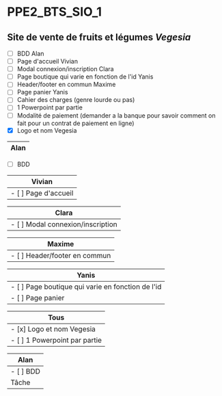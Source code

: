 # PPE2_BTS_SIO_1
## Site de vente de fruits et légumes *Vegesia*
- [ ] BDD                                           Alan
- [ ] Page d'accueil                                Vivian 
- [ ] Modal connexion/inscription                   Clara
- [ ] Page boutique qui varie en fonction de l'id   Yanis
- [ ] Header/footer en commun                       Maxime
- [ ] Page panier                                   Yanis
- [ ] Cahier des charges (genre lourde ou pas)
- [ ] 1 Powerpoint par partie
- [ ] Modalité de paiement (demander a la banque pour savoir comment on fait pour un contrat de paiement en ligne)
- [x] Logo et nom Vegesia

Alan         |
------------ |
- [ ] BDD

Vivian               |
-------------------- |
- [ ] Page d'accueil |

Clara        |
------------ |
- [ ] Modal connexion/inscription |

Maxime       |
------------ |
- [ ] Header/footer en commun |

Yanis        |
------------ |
- [ ] Page boutique qui varie en fonction de l'id |
- [ ] Page panier |

Tous         |
------------ |
- [x] Logo et nom Vegesia |
- [ ] 1 Powerpoint par partie |

Alan |
------------ |
- [ ] BDD |
Tâche |
